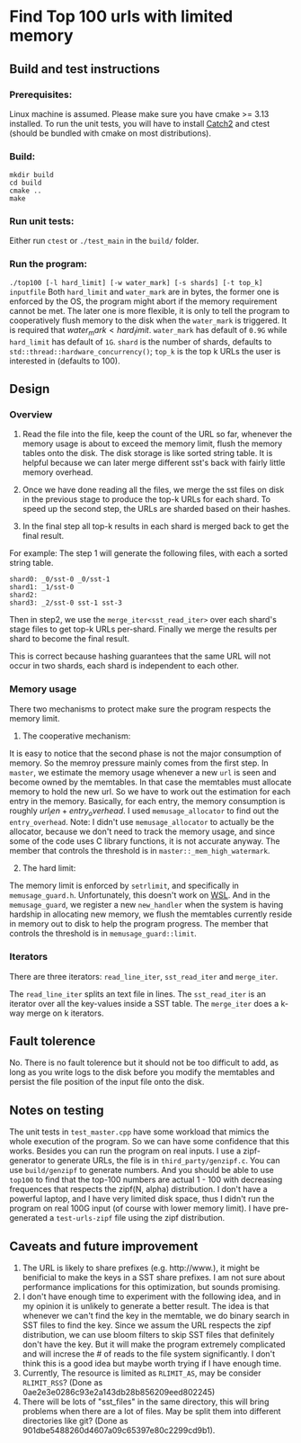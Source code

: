 # Find Top 100 urls with limited memory

## Build and test instructions

### Prerequisites: 
Linux machine is assumed. Please make sure you have cmake >= 3.13 installed. To run the unit tests, you will have to 
install [Catch2](https://github.com/catchorg/Catch2) and ctest (should be bundled with cmake on most distributions).

### Build:
```
mkdir build
cd build
cmake ..
make
```

### Run unit tests:
Either run `ctest` or `./test_main` in the `build/` folder.

### Run the program:
`./top100 [-l hard_limit] [-w water_mark] [-s shards] [-t top_k] inputfile`
Both `hard_limit` and `water_mark` are in bytes, the former one is enforced by the OS, the program might abort if the memory requirement cannot be met.
The later one is more flexible, it is only to tell the program to cooperatively flush memory to the disk when the `water_mark` is triggered. It is required
that $water_mark < hard_limit$. `water_mark` has default of `0.9G` while `hard_limit` has default of `1G`. `shard` is the number of shards, defaults to `std::thread::hardware_concurrency()`; `top_k` is the top k URLs the user is interested in (defaults to 100). 

## Design

### Overview
1. Read the file into the file, keep the count of the URL so far, whenever the memory usage is about to exceed the memory limit, flush the memory tables onto the disk. The disk storage is like sorted string table. It is helpful because we can later merge different sst's back with fairly little memory overhead.

2. Once we have done reading all the files, we merge the sst files on disk in the previous stage to produce the top-k URLs for each shard. To speed up the second step, the URLs are sharded based on their hashes.

3. In the final step all top-k results in each shard is merged back to get the final result.

For example: 
The step 1 will generate the following files, with each a sorted string table.
```
shard0: _0/sst-0 _0/sst-1
shard1: _1/sst-0
shard2:
shard3: _2/sst-0 sst-1 sst-3
```
Then in step2, we use the `merge_iter<sst_read_iter>` over each shard's stage files to get top-k URLs per-shard.
Finally we merge the results per shard to become the final result.

This is correct because hashing guarantees that the same URL will not occur in two shards, each shard is independent to each other.


### Memory usage
There two mechanisms to protect make sure the program respects the memory limit.
1. The cooperative mechanism:
  
  It is easy to notice that the second phase is not the major consumption of memory. So the memroy pressure mainly comes from the first step.
  In `master`, we estimate the memory usage whenever a new `url` is seen and become owned by the memtables. In that case the memtables must 
  allocate memory to hold the new url. So we have to work out the estimation for each entry in the memory. Basically, for each entry, the 
  memory consumption is roughly $url_len + entry_overhead$. I used `memusage_allocator` to find out the `entry_overhead`. Note: I didn't use
  `memusage_allocator` to actually be the allocator, because we don't need to track the memory usage, and since some of the code uses C library
  functions, it is not accurate anyway. The member that controls the threshold is in `master::_mem_high_watermark`.

2. The hard limit:
  
  The memory limit is enforced by `setrlimit`, and specifically in `memusage_guard.h`. Unfortunately, this doesn't work on 
  [WSL](https://github.com/microsoft/WSL/issues/4509). And in the `memusage_guard`, we register a new `new_handler` when the
  system is having hardship in allocating new memory, we flush the memtables currently reside in memory out to disk to help
  the program progress. The member that controls the threshold is in `memusage_guard::limit`.



### Iterators
There are three iterators: `read_line_iter`, `sst_read_iter` and `merge_iter`.

The `read_line_iter` splits an text file in lines. The `sst_read_iter` is an iterator over all the key-values inside a 
SST table. The `merge_iter` does a k-way merge on k iterators.


## Fault tolerence
No. There is no fault tolerence but it should not be too difficult to add, as long as you write logs to the disk before you modify
the memtables and persist the file position of the input file onto the disk.

## Notes on testing
The unit tests in `test_master.cpp` have some workload that mimics the whole execution of the program. So we can have
some confidence that this works. Besides you can run the program on real inputs. I use a zipf-generator to generate
URLs, the file is in `third_party/genzipf.c`. You can use `build/genzipf` to generate numbers. And you should be able to use
`top100` to find that the top-100 numbers are actual 1 - 100 with decreasing frequences that respects the zipf(N, alpha) distribution. I don't have a powerful laptop, and I have very limited disk space, thus I didn't run the program on real
100G input (of course with lower memory limit). I have pre-generated a `test-urls-zipf` file using the zipf distribution.

## Caveats and future improvement
1. The URL is likely to share prefixes (e.g. http://www.), it might be benificial to make the keys in a SST share prefixes. 
   I am not sure about performance implications for this optimization, but sounds promising.
2. I don't have enough time to experiment with the following idea, and in my opinion it is unlikely to generate a better result.
   The idea is that whenever we can't find the key in the memtable, we do binary search in SST files to find the key. Since we 
   assum the URL respects the zipf distribution, we can use bloom filters to skip SST files that definitely don't have the key. 
   But it will make the program extremely complicated and will increse the # of reads to the file system significantly. I don't think 
   this is a good idea but maybe worth trying if I have enough time.
3. Currently, The resource is limited as `RLIMIT_AS`, may be consider `RLIMIT_RSS`? (Done as 0ae2e3e0286c93e2a143db28b856209eed802245)
4. There will be lots of "sst_files" in the same directory, this will bring problems when there are a lot of files.
   May be split them into different directories like git? (Done as 901dbe5488260d4607a09c65397e80c2299cd9b1).